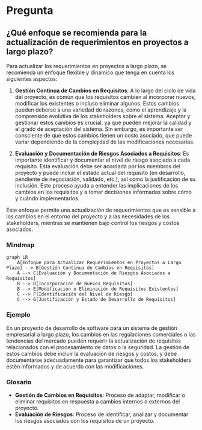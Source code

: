 # Pregunta

## ¿Qué enfoque se recomienda para la actualización de requerimientos en proyectos a largo plazo?

Para actualizar los requerimientos en proyectos a largo plazo, se recomienda un enfoque flexible y dinámico que tenga en cuenta los siguientes aspectos:

1. **Gestión Continua de Cambios en Requisitos**: A lo largo del ciclo de vida del proyecto, es común que los requisitos cambien al incorporar nuevos, modificar los existentes o incluso eliminar algunos. Estos cambios pueden deberse a una variedad de razones, como el aprendizaje y la comprensión evolutiva de los stakeholders sobre el sistema. Aceptar y gestionar estos cambios es crucial, ya que pueden mejorar la calidad y el grado de aceptación del sistema. Sin embargo, es importante ser consciente de que estos cambios tienen un costo asociado, que puede variar dependiendo de la complejidad de las modificaciones necesarias.

2. **Evaluación y Documentación de Riesgos Asociados a Requisitos**: Es importante identificar y documentar el nivel de riesgo asociado a cada requisito. Esta evaluación debe ser acordada por los miembros del proyecto y puede incluir el estado actual del requisito (en desarrollo, pendiente de negociación, validado, etc.), así como la justificación de su inclusión. Este proceso ayuda a entender las implicaciones de los cambios en los requisitos y a tomar decisiones informadas sobre cómo y cuándo implementarlos.

Este enfoque permite una actualización de requerimientos que es sensible a los cambios en el entorno del proyecto y a las necesidades de los stakeholders, mientras se mantienen bajo control los riesgos y costos asociados.

### Mindmap
```mermaid
graph LR
    A[Enfoque para Actualizar Requerimientos en Proyectos a Largo Plazo] --> B[Gestión Continua de Cambios en Requisitos]
    A --> C[Evaluación y Documentación de Riesgos Asociados a Requisitos]
    B --> D[Incorporación de Nuevos Requisitos]
    B --> E[Modificación o Eliminación de Requisitos Existentes]
    C --> F[Identificación del Nivel de Riesgo]
    C --> G[Justificación y Estado de Desarrollo de Requisitos]
```

### Ejemplo
En un proyecto de desarrollo de software para un sistema de gestión empresarial a largo plazo, los cambios en las regulaciones comerciales o las tendencias del mercado pueden requerir la actualización de requisitos relacionados con el procesamiento de datos o la seguridad. La gestión de estos cambios debe incluir la evaluación de riesgos y costos, y debe documentarse adecuadamente para garantizar que todos los stakeholders estén informados y de acuerdo con las modificaciones.

### Glosario
- **Gestión de Cambios en Requisitos**: Proceso de adaptar, modificar o eliminar requisitos en respuesta a cambios internos o externos del proyecto.
- **Evaluación de Riesgos**: Proceso de identificar, analizar y documentar los riesgos asociados con los requisitos de un proyecto.